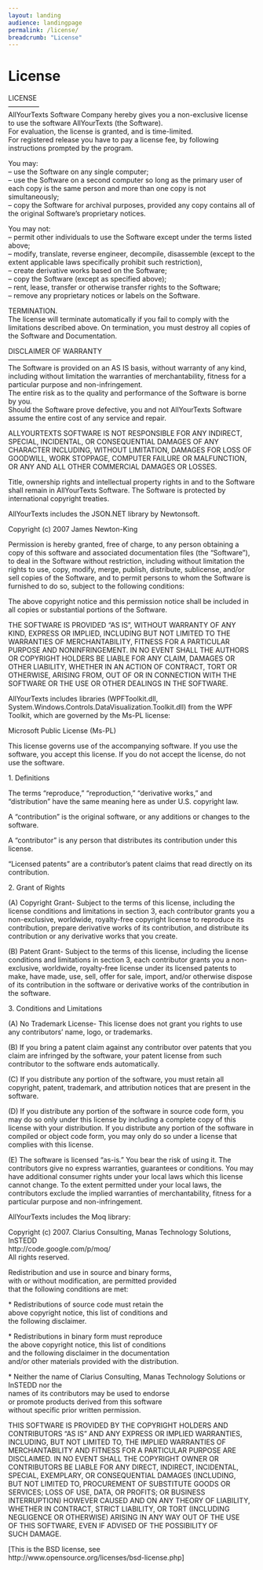 ```yaml
---
layout: landing
audience: landingpage
permalink: /license/
breadcrumb: "License"
---
```


<div class="page type-page status-publish hentry">
   <h1 class="entry-title">License</h1>
     <div class="entry-content">
	<p>LICENSE<br>
————–<br>
AllYourTexts Software Company hereby gives you a non-exclusive license to use the software AllYourTexts (the Software).<br>
For evaluation, the license is granted, and is time-limited.<br>
For registered release you have to pay a license fee, by following instructions prompted by the program. </p>
<p>You may:<br>
– use the Software on any single computer;<br>
– use the Software on a second computer so long as the primary user of each copy is the same person and more than one copy is not simultaneously;<br>
– copy the Software for archival purposes, provided any copy contains all of the original Software’s proprietary notices.  </p>
<p>You may not:<br>
– permit other individuals to use the Software except under the terms listed above;<br>
– modify, translate, reverse engineer, decompile, disassemble (except to the extent applicable laws specifically prohibit such restriction),<br>
– create derivative works based on the Software;<br>
– copy the Software (except as specified above);<br>
– rent, lease, transfer or otherwise transfer rights to the Software;<br>
– remove any proprietary notices or labels on the Software.  </p>
<p>TERMINATION.<br>
The license will terminate automatically if you fail to comply with the limitations described above. On termination, you must destroy all copies of the Software and Documentation.  </p>
<p>DISCLAIMER OF WARRANTY<br>
———————————————<br>
The Software is provided on an AS IS basis, without warranty of any kind, including without limitation the warranties of merchantability, fitness for a particular purpose and non-infringement.<br>
The entire risk as to the quality and performance of the Software is borne by you.<br>
Should the Software prove defective, you and not AllYourTexts Software assume the entire cost of any service and repair.  </p>
<p>ALLYOURTEXTS SOFTWARE IS NOT RESPONSIBLE FOR ANY INDIRECT, SPECIAL, INCIDENTAL, OR CONSEQUENTIAL DAMAGES OF ANY CHARACTER INCLUDING, WITHOUT LIMITATION, DAMAGES FOR LOSS OF GOODWILL, WORK STOPPAGE, COMPUTER FAILURE OR MALFUNCTION, OR ANY AND ALL OTHER COMMERCIAL DAMAGES OR LOSSES.  </p>
<p>Title, ownership rights and intellectual property rights in and to the Software shall remain in AllYourTexts Software. The Software is protected by international copyright treaties.</p>
<p>AllYourTexts includes the JSON.NET library by Newtonsoft.</p>
<p>	Copyright (c) 2007 James Newton-King</p>
<p>	Permission is hereby granted, free of charge, to any person obtaining a copy of this software and associated documentation files (the “Software”), to deal in the Software without restriction, including without limitation the rights to use, copy, modify, merge, publish, distribute, sublicense, and/or sell copies of the Software, and to permit persons to whom the Software is furnished to do so, subject to the following conditions:</p>
<p>	The above copyright notice and this permission notice shall be included in all copies or substantial portions of the Software.</p>
<p>	THE SOFTWARE IS PROVIDED “AS IS”, WITHOUT WARRANTY OF ANY KIND, EXPRESS OR IMPLIED, INCLUDING BUT NOT LIMITED TO THE WARRANTIES OF MERCHANTABILITY, FITNESS FOR A PARTICULAR PURPOSE AND NONINFRINGEMENT. IN NO EVENT SHALL THE AUTHORS OR COPYRIGHT HOLDERS BE LIABLE FOR ANY CLAIM, DAMAGES OR OTHER LIABILITY, WHETHER IN AN ACTION OF CONTRACT, TORT OR OTHERWISE, ARISING FROM, OUT OF OR IN CONNECTION WITH THE SOFTWARE OR THE USE OR OTHER DEALINGS IN THE SOFTWARE.</p>
<p>AllYourTexts includes libraries (WPFToolkit.dll, System.Windows.Controls.DataVisualization.Toolkit.dll) from the WPF Toolkit, which are governed by the Ms-PL license:</p>
<p>	Microsoft Public License (Ms-PL)</p>
<p>	This license governs use of the accompanying software. If you use the software, you accept this license. If you do not accept the license, do not use the software.</p>
<p>	1. Definitions</p>
<p>	The terms “reproduce,” “reproduction,” “derivative works,” and “distribution” have the same meaning here as under U.S. copyright law.</p>
<p>	A “contribution” is the original software, or any additions or changes to the software.</p>
<p>	A “contributor” is any person that distributes its contribution under this license.</p>
<p>	“Licensed patents” are a contributor’s patent claims that read directly on its contribution.</p>
<p>	2. Grant of Rights</p>
<p>	(A) Copyright Grant- Subject to the terms of this license, including the license conditions and limitations in section 3, each contributor grants you a non-exclusive, worldwide, royalty-free copyright license to reproduce its contribution, prepare derivative works of its contribution, and distribute its contribution or any derivative works that you create.</p>
<p>	(B) Patent Grant- Subject to the terms of this license, including the license conditions and limitations in section 3, each contributor grants you a non-exclusive, worldwide, royalty-free license under its licensed patents to make, have made, use, sell, offer for sale, import, and/or otherwise dispose of its contribution in the software or derivative works of the contribution in the software.</p>
<p>	3. Conditions and Limitations</p>
<p>	(A) No Trademark License- This license does not grant you rights to use any contributors’ name, logo, or trademarks.</p>
<p>	(B) If you bring a patent claim against any contributor over patents that you claim are infringed by the software, your patent license from such contributor to the software ends automatically.</p>
<p>	(C) If you distribute any portion of the software, you must retain all copyright, patent, trademark, and attribution notices that are present in the software.</p>
<p>	(D) If you distribute any portion of the software in source code form, you may do so only under this license by including a complete copy of this license with your distribution. If you distribute any portion of the software in compiled or object code form, you may only do so under a license that complies with this license.</p>
<p>	(E) The software is licensed “as-is.” You bear the risk of using it. The contributors give no express warranties, guarantees or conditions. You may have additional consumer rights under your local laws which this license cannot change. To the extent permitted under your local laws, the contributors exclude the implied warranties of merchantability, fitness for a particular purpose and non-infringement.</p>
<p>AllYourTexts includes the Moq library:</p>
<p>	Copyright (c) 2007. Clarius Consulting, Manas Technology Solutions, InSTEDD<br>
	http://code.google.com/p/moq/<br>
	All rights reserved.</p>
<p>	Redistribution and use in source and binary forms,<br>
	with or without modification, are permitted provided<br>
	that the following conditions are met:</p>
<p>		* Redistributions of source code must retain the<br>
		above copyright notice, this list of conditions and<br>
		the following disclaimer.</p>
<p>		* Redistributions in binary form must reproduce<br>
		the above copyright notice, this list of conditions<br>
		and the following disclaimer in the documentation<br>
		and/or other materials provided with the distribution.</p>
<p>		* Neither the name of Clarius Consulting, Manas Technology Solutions or InSTEDD nor the<br>
		names of its contributors may be used to endorse<br>
		or promote products derived from this software<br>
		without specific prior written permission.</p>
<p>	THIS SOFTWARE IS PROVIDED BY THE COPYRIGHT HOLDERS AND<br>
	CONTRIBUTORS “AS IS” AND ANY EXPRESS OR IMPLIED WARRANTIES,<br>
	INCLUDING, BUT NOT LIMITED TO, THE IMPLIED WARRANTIES OF<br>
	MERCHANTABILITY AND FITNESS FOR A PARTICULAR PURPOSE ARE<br>
	DISCLAIMED. IN NO EVENT SHALL THE COPYRIGHT OWNER OR<br>
	CONTRIBUTORS BE LIABLE FOR ANY DIRECT, INDIRECT, INCIDENTAL,<br>
	SPECIAL, EXEMPLARY, OR CONSEQUENTIAL DAMAGES (INCLUDING,<br>
	BUT NOT LIMITED TO, PROCUREMENT OF SUBSTITUTE GOODS OR<br>
	SERVICES; LOSS OF USE, DATA, OR PROFITS; OR BUSINESS<br>
	INTERRUPTION) HOWEVER CAUSED AND ON ANY THEORY OF LIABILITY,<br>
	WHETHER IN CONTRACT, STRICT LIABILITY, OR TORT (INCLUDING<br>
	NEGLIGENCE OR OTHERWISE) ARISING IN ANY WAY OUT OF THE USE<br>
	OF THIS SOFTWARE, EVEN IF ADVISED OF THE POSSIBILITY OF<br>
	SUCH DAMAGE.</p>
<p>	[This is the BSD license, see<br>
	 http://www.opensource.org/licenses/bsd-license.php]</p>
                                                                     </div><!-- .entry-content -->
                  </div>
